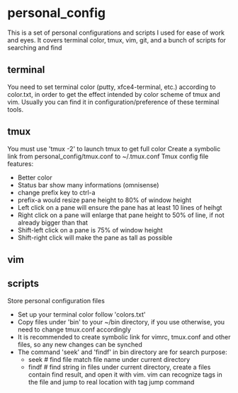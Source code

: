# personal_config
This is a set of personal configurations and scripts I used for ease of work and eyes.   It covers terminal color,
tmux, vim, git, and a bunch of scripts for searching and find

## terminal
You need to set terminal color (putty, xfce4-terminal, etc.) according to color.txt, in order to get the effect
intended by color scheme of tmux and vim.   Usually you can find it in configuration/preference of these terminal tools.

## tmux
You must use 'tmux -2' to launch tmux to get full color
Create a symbolic link from personal_config/tmux.conf to ~/.tmux.conf
Tmux config file features:
* Better color
* Status bar show many informations (omnisense)
* change prefix key to ctrl-a
* prefix-a would resize pane height to 80% of window height
* Left click on a pane will ensure the pane has at least 10 lines of heihgt
* Right click on a pane will enlarge that pane height to 50% of line, if not already bigger than that
* Shift-left click on a pane is 75% of window height
* Shift-right click will make the pane as tall as possible


## vim

## scripts

Store personal configuration files
* Set up your terminal color follow 'colors.txt'
* Copy files under 'bin' to your ~/bin directory, if you use otherwise, you need to change tmux.conf accordingly
* It is recommended to create symbolic link for vimrc, tmux.conf and other files, so any new changes can be synched
* The command 'seek' and 'findf' in bin directory are for search purpose:
    * seek <filename>   # find file match file name under current directory
    * findf <string>    # find string in files under current directory, create a files contain find result, and open it with vim.  vim can recognize tags in the file and jump to real location with tag jump command
